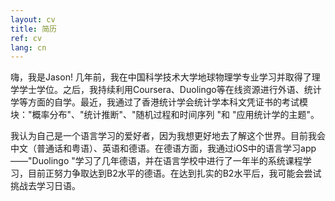 ```yaml
---
layout: cv
title: 简历
ref: cv
lang: cn
---
```

嗨，我是Jason! 几年前，我在中国科学技术大学地球物理学专业学习并取得了理学学士学位。之后，我持续利用Coursera、Duolingo等在线资源进行外语、统计学等方面的自学。最近，我通过了香港统计学会统计学本科文凭证书的考试模块："概率分布"、"统计推断"、"随机过程和时间序列 "和 "应用统计学的主题"。

我认为自己是一个语言学习的爱好者，因为我想更好地去了解这个世界。目前我会中文（普通话和粤语）、英语和德语。在德语方面，我通过iOS中的语言学习app——"Duolingo "学习了几年德语，并在语言学校中进行了一年半的系统课程学习，目前正努力争取达到B2水平的德语。在达到扎实的B2水平后，我可能会尝试挑战去学习日语。


